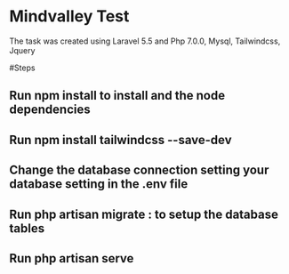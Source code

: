# Mindvalley Test
The task was created using Laravel 5.5 and Php 7.0.0, Mysql, Tailwindcss, Jquery

#Steps
## 	Run npm install to install and the node dependencies
##	Run npm install tailwindcss --save-dev
## 	Change the database connection setting your database setting in the .env file
## 	Run php artisan migrate : to setup the database tables
## 	Run php artisan serve 
